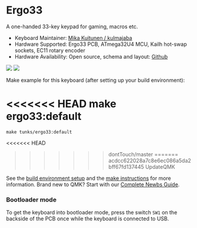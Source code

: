 # Ergo33

A one-handed 33-key keypad for gaming, macros etc.

* Keyboard Maintainer: [Mika Kuitunen / kulmajaba](https://github.com/kulmajaba)
* Hardware Supported: Ergo33 PCB, ATmega32U4 MCU, Kailh hot-swap sockets, EC11 rotary encoder
* Hardware Availability: Open source, schema and layout: [Github](https://github.com/kulmajaba/tunks-keyboard)

![](https://i.imgur.com/G5nAspYl.jpg)
![](https://i.imgur.com/snLIZrEl.jpg)

Make example for this keyboard (after setting up your build environment):

<<<<<<< HEAD
    make ergo33:default
=======
    make tunks/ergo33:default
<<<<<<< HEAD
>>>>>>> dontTouch/master
=======
>>>>>>> acdcc622028a7c8e6ec086a5da2bff67fd137445
>>>>>>> UpdateQMK

See the [build environment setup](https://docs.qmk.fm/#/getting_started_build_tools) and the [make instructions](https://docs.qmk.fm/#/getting_started_make_guide) for more information. Brand new to QMK? Start with our [Complete Newbs Guide](https://docs.qmk.fm/#/newbs).

### Bootloader mode

To get the keyboard into bootloader mode, press the switch `SW1` on the backside of the PCB once while the keyboard is connected to USB.

